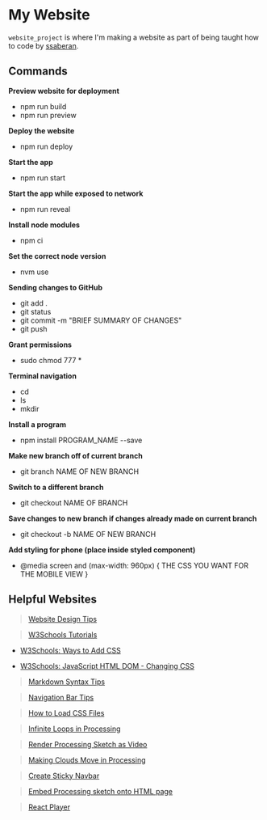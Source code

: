 # My Website

`website_project` is where I'm making a website as part of being taught how to code by [ssaberan](https://github.com/ssaberan).

## Commands

**Preview website for deployment**

-   npm run build
-   npm run preview

**Deploy the website**

-   npm run deploy

**Start the app**

-   npm run start

**Start the app while exposed to network**

-   npm run reveal

**Install node modules**

-   npm ci

**Set the correct node version**

-   nvm use

**Sending changes to GitHub**

-   git add .
-   git status
-   git commit -m "BRIEF SUMMARY OF CHANGES"
-   git push

**Grant permissions**

-   sudo chmod 777 \*

**Terminal navigation**

-   cd
-   ls
-   mkdir

**Install a program**

-   npm install PROGRAM_NAME --save

**Make new branch off of current branch**

-   git branch NAME OF NEW BRANCH

**Switch to a different branch**

-   git checkout NAME OF BRANCH

**Save changes to new branch if changes already made on current branch**

-   git checkout -b NAME OF NEW BRANCH

**Add styling for phone (place inside styled component)**

-   @media screen and (max-width: 960px) {
    THE CSS YOU WANT FOR THE MOBILE VIEW
    }

## Helpful Websites

> [Website Design Tips](https://fireart.studio/blog/modern-website-design-trends-with-examples-and-tips-for-designing-a-website/)

> [W3Schools Tutorials](https://www.w3schools.com/)

-   [W3Schools: Ways to Add CSS](https://www.w3schools.com/css/css_howto.asp)

-   [W3Schools: JavaScript HTML DOM - Changing CSS](https://www.w3schools.com/js/js_htmldom_css.asp)

> [Markdown Syntax Tips](https://www.markdownguide.org/basic-syntax/)

> [Navigation Bar Tips](https://cssdeck.com/blog/full-width-centered-navigation-bar/)

> [How to Load CSS Files](https://www.geeksforgeeks.org/how-to-load-css-files-using-javascript/)

> [Infinite Loops in Processing](https://bjango.com/articles/processingperfectloops/)

> [Render Processing Sketch as Video](https://www.youtube.com/watch?v=G2hI9XL6oyk)

> [Making Clouds Move in Processing](https://discourse.processing.org/t/make-clouds-move/18465)

> [Create Sticky Navbar](https://alvarotrigo.com/blog/sticky-navbar/)

> [Embed Processing sketch onto HTML page](https://cs.nyu.edu/~kapp/cs101/processing_on_the_web/)

> [React Player](https://www.npmjs.com/package/react-player)
